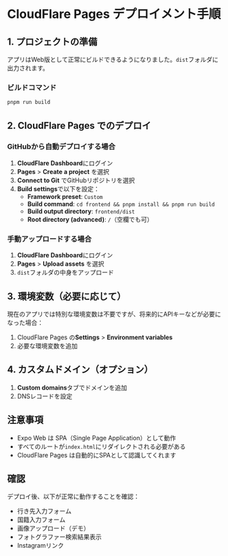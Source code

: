 # CloudFlare Pages デプロイメント手順

## 1. プロジェクトの準備

アプリはWeb版として正常にビルドできるようになりました。`dist`フォルダに出力されます。

### ビルドコマンド

```bash
pnpm run build
```

## 2. CloudFlare Pages でのデプロイ

### GitHubから自動デプロイする場合

1. **CloudFlare Dashboard**にログイン
2. **Pages** > **Create a project** を選択
3. **Connect to Git** でGitHubリポジトリを選択
4. **Build settings**で以下を設定：
   - **Framework preset**: `Custom`
   - **Build command**: `cd frontend && pnpm install && pnpm run build`
   - **Build output directory**: `frontend/dist`
   - **Root directory (advanced)**: `/`（空欄でも可）

### 手動アップロードする場合

1. **CloudFlare Dashboard**にログイン
2. **Pages** > **Upload assets** を選択
3. `dist`フォルダの中身をアップロード

## 3. 環境変数（必要に応じて）

現在のアプリでは特別な環境変数は不要ですが、将来的にAPIキーなどが必要になった場合：

1. CloudFlare Pages の**Settings** > **Environment variables**
2. 必要な環境変数を追加

## 4. カスタムドメイン（オプション）

1. **Custom domains**タブでドメインを追加
2. DNSレコードを設定

## 注意事項

- Expo Web は SPA（Single Page Application）として動作
- すべてのルートが`index.html`にリダイレクトされる必要がある
- CloudFlare Pages は自動的にSPAとして認識してくれます

## 確認

デプロイ後、以下が正常に動作することを確認：

- 行き先入力フォーム
- 国籍入力フォーム
- 画像アップロード（デモ）
- フォトグラファー検索結果表示
- Instagramリンク

